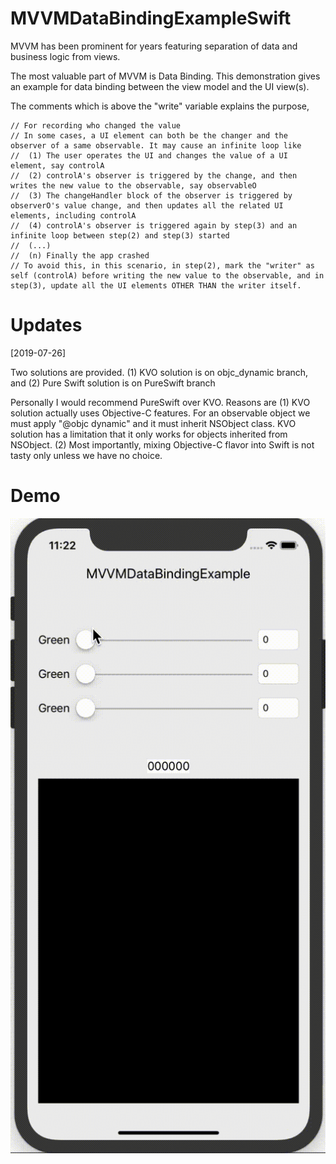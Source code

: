 # MVVMDataBindingExampleSwift

MVVM has been prominent for years featuring separation of data and business logic from views.

The most valuable part of MVVM is Data Binding. This demonstration gives an example for data binding between the view model and the UI view(s).

The comments which is above the "write" variable explains the purpose,

    // For recording who changed the value
    // In some cases, a UI element can both be the changer and the observer of a same observable. It may cause an infinite loop like
    //  (1) The user operates the UI and changes the value of a UI element, say controlA
    //  (2) controlA's observer is triggered by the change, and then writes the new value to the observable, say observableO
    //  (3) The changeHandler block of the observer is triggered by observerO's value change, and then updates all the related UI elements, including controlA
    //  (4) controlA's observer is triggered again by step(3) and an infinite loop between step(2) and step(3) started
    //  (...)
    //  (n) Finally the app crashed
    // To avoid this, in this scenario, in step(2), mark the "writer" as self (controlA) before writing the new value to the observable, and in step(3), update all the UI elements OTHER THAN the writer itself.

# Updates

[2019-07-26]

Two solutions are provided.
(1) KVO solution is on objc_dynamic branch, and
(2) Pure Swift solution is on PureSwift branch

Personally I would recommend PureSwift over KVO. Reasons are
(1) KVO solution actually uses Objective-C features. For an observable object we must apply "@objc dynamic" and it must inherit NSObject class. KVO solution has a limitation that it only works for objects inherited from NSObject.
(2) Most importantly, mixing Objective-C flavor into Swift is not tasty only unless we have no choice.

# Demo
![](https://github.com/zjkuang/MVVMDataBindingExampleSwift/blob/master/MVVMDataBindingSwift.gif)
